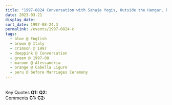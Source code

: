 ```yaml
---
title: "1997-0824 Conversation with Sahaja Yogis, Outside the Hangar, before the Marriages Ceremony, Cabella Ligure, Alessandria, Italy"
date: 2023-03-21
display_date: 
sort_date: 1997-08-24.3
permalink: /events/1997-0824-c
tags:
  - blue @ English
  - brown @ Italy
  - crimson @ 1997
  - deeppink @ Conversation
  - green @ 1997-08
  - maroon @ Alessandria
  - orange @ Cabella Ligure
  - peru @ before Marriages Ceremony
---
```


<br>

<wave-list>
  <list-title color="DarkSeaGreen" width="55">Key Quotes</list-title>
  <list-item color="BlanchedAlmond" width="280"><b>Q1:</b> <i></i></list-item>
  <list-item color="Lavender" width="280"><b>Q2:</b> <i></i></list-item>
</wave-list>

<br>

<wave-list>
  <list-title color="DarkSeaGreen" width="55">Comments</list-title>
  <list-item color="BlanchedAlmond" width="280"><b>C1:</b> <i></i></list-item>
  <list-item color="Lavender" width="280"><b>C2:</b> <i></i></list-item>
</wave-list>